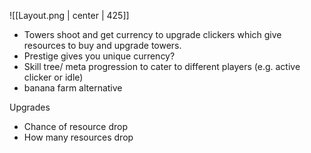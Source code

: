  ![[Layout.png | center | 425]]

- Towers shoot and get currency to upgrade clickers which give resources to buy and upgrade towers.
- Prestige gives you unique currency?
- Skill tree/ meta progression to cater to different players (e.g. active clicker or idle)
- banana farm alternative


Upgrades

- Chance of resource drop
- How many resources drop